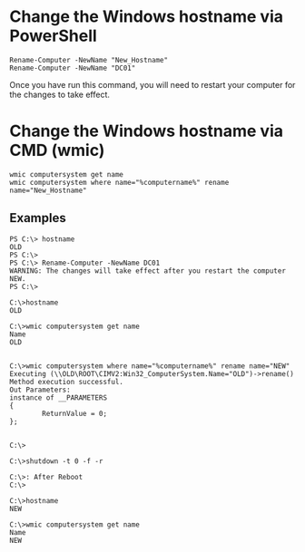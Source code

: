 # Change the Windows hostname via PowerShell
```
Rename-Computer -NewName "New_Hostname"
Rename-Computer -NewName "DC01"
```
Once you have run this command, you will need to restart your computer for the changes to take effect.

# Change the Windows hostname via CMD (wmic)

```
wmic computersystem get name
wmic computersystem where name="%computername%" rename name="New_Hostname"
```
## Examples
```
PS C:\> hostname
OLD
PS C:\>
PS C:\> Rename-Computer -NewName DC01
WARNING: The changes will take effect after you restart the computer NEW.
PS C:\>
```

```
C:\>hostname
OLD

C:\>wmic computersystem get name
Name
OLD


C:\>wmic computersystem where name="%computername%" rename name="NEW"
Executing (\\OLD\ROOT\CIMV2:Win32_ComputerSystem.Name="OLD")->rename()
Method execution successful.
Out Parameters:
instance of __PARAMETERS
{
        ReturnValue = 0;
};


C:\>

C:\>shutdown -t 0 -f -r

C:\>: After Reboot
C:\>

C:\>hostname
NEW

C:\>wmic computersystem get name
Name
NEW
```
